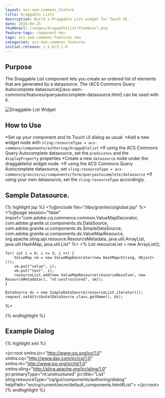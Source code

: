 ```yaml
---
layout: acs-aem-commons_feature
title: Draggable Lists
description: Build a Draggable List widget for Touch UI.
date: 2016-04-25
thumbnail: /images/draggablelist/thumbnail.png
feature-tags: component-dev
tags: acs-aem-commons-features new
categories: acs-aem-commons features
initial-release: 2.5.0/3.1.0
---
```


## Purpose
The Draggable List component lets you create an ordered list of elements that are generated by a datasource. The (ACS Commons Query Autocomplete datasource)[/acs-aem-commons/features/queryautocomplete-datasource.html] can be used with it.

![Draggable List Widget](/images/draggablelist/thumbnail.png)

## How to Use

*Set up your component and its Touch UI dialog as usual.
*Add a new widget node with `sling:resourceType = acs-commons/components/authoring/draggablelist`
*If using the ACS Commons Query Autocomplete datasource, set the `predicates` and the `displayProperty` properties
*Create a new `datasource` node under the draggablelist widget node.
*If using the ACS Commons Query Autocomplete datasource, set `sling:resourceType = acs-commons/granite/ui/components/form/queryautocomplete/datasource`
*If using your own datasource, set the `sling:resourceType` accordingly.

## Sample Datasource.

{% highlight jsp %}
<%@include file="/libs/granite/ui/global.jsp" %>
<%@page session="false"
        import="com.adobe.cq.commerce.common.ValueMapDecorator,
                com.adobe.granite.ui.components.ds.DataSource,
                com.adobe.granite.ui.components.ds.SimpleDataSource,
                com.adobe.granite.ui.components.ds.ValueMapResource,
                org.apache.sling.api.resource.ResourceMetadata,
                java.util.ArrayList,
                java.util.HashMap,
                java.util.List" %>
<%
    List<Resource> resourceList = new ArrayList();

    for( int i = 0; i <= 3; i ++) {
        ValueMap vm = new ValueMapDecorator(new HashMap<String, Object>());
        vm.put("value", i);
        vm.put("text", i);
        resourceList.add(new ValueMapResource(resourceResolver, new ResourceMetadata(), "nt:unstructured", vm));
    }

    DataSource ds = new SimpleDataSource(resourceList.iterator());
    request.setAttribute(DataSource.class.getName(), ds);
%>

{% endhighlight %}

## Example Dialog

{% highlight xml %}
<?xml version="1.0" encoding="UTF-8"?>
   <jcr:root xmlns:jcr="http://www.jcp.org/jcr/1.0" xmlns:cq="http://www.day.com/jcr/cq/1.0" xmlns:nt="http://www.jcp.org/jcr/nt/1.0" xmlns:sling="http://sling.apache.org/jcr/sling/1.0" jcr:primaryType="nt:unstructured" jcr:title="List" sling:resourceType="cq/gui/components/authoring/dialog" helpPath="en/cq/current/wcm/default_components.html#List">
      <content
      	jcr:primaryType="nt:unstructured"
      	sling:resourceType="granite/ui/components/foundation/container">
      	<layout
      		jcr:primaryType="nt:unstructured"
      		margin="false"
      		sling:resourceType="granite/ui/components/foundation/layouts/fixedcolumns"/>
      	<items
      		jcr:primaryType="nt:unstructured">
      		<column
      			jcr:primaryType="nt:unstructured" sling:resourceType="granite/ui/components/foundation/container">
      			<items
      				jcr:primaryType="nt:unstructured">
      				<list
      					jcr:primaryType="nt:unstructured"
      					displayProperty="jcr:content/jcr:title"
      					fieldLabel="Draggable List"
      					name="./list"
      					sling:resourceType="acs-commons/components/authoring/draggablelist">
      					<datasource
      						jcr:primaryType="nt:unstructured"
      						sling:resourceType="mytestcomponents/datasources/draggablelist"/>
      				</list>
      			</items>
      		</column>
      	</items>
      </content>
   </jcr:root>
{% endhighlight %}
